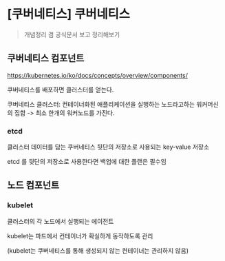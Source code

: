 # [쿠버네티스] 쿠버네티스

> 개념정리 겸 공식문서 보고 정리해보기


## 쿠버네티스 컴포넌트

https://kubernetes.io/ko/docs/concepts/overview/components/

쿠버네티스를 배포하면 클러스터를 얻는다.

쿠버네티스 클러스터: 컨테이너화된 애플리케이션을 실행하는 노드라고하는 워커머신의 집합 -> 최소 한개의 워커노드를 가진다.

### etcd

클러스터 데이터를 담는 쿠버네티스 뒷단의 저장소로 사용되는 key-value 저장소

etcd 를 뒷단의 저장소로 사용한다면 백업에 대한 플랜은 필수임

## 노드 컴포넌트

### kubelet

클러스터의 각 노드에서 실행되는 에이전트

kubelet는 파드에서 컨테이너가 확실하게 동작하도록 관리

(kubelet는 쿠버네티스를 통해 생성되지 않는 컨테이너는 관리하지 않음)